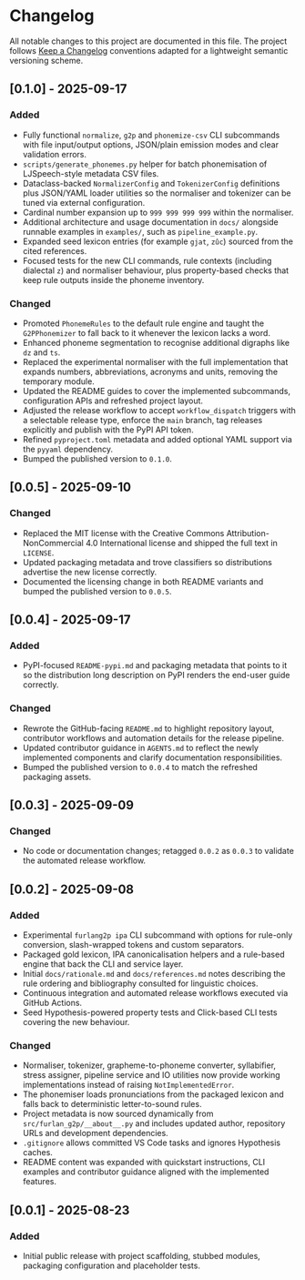 # Changelog

All notable changes to this project are documented in this file. The project
follows [Keep a Changelog](https://keepachangelog.com/en/1.1.0/) conventions
adapted for a lightweight semantic versioning scheme.

## [0.1.0] - 2025-09-17

### Added
- Fully functional `normalize`, `g2p` and `phonemize-csv` CLI subcommands with
  file input/output options, JSON/plain emission modes and clear validation
  errors.
- `scripts/generate_phonemes.py` helper for batch phonemisation of
  LJSpeech-style metadata CSV files.
- Dataclass-backed `NormalizerConfig` and `TokenizerConfig` definitions plus
  JSON/YAML loader utilities so the normaliser and tokenizer can be tuned via
  external configuration.
- Cardinal number expansion up to `999 999 999 999` within the normaliser.
- Additional architecture and usage documentation in `docs/` alongside runnable
  examples in `examples/`, such as `pipeline_example.py`.
- Expanded seed lexicon entries (for example `gjat`, `zûc`) sourced from the
  cited references.
- Focused tests for the new CLI commands, rule contexts (including dialectal
  `z`) and normaliser behaviour, plus property-based checks that keep rule
  outputs inside the phoneme inventory.

### Changed
- Promoted `PhonemeRules` to the default rule engine and taught the
  `G2PPhonemizer` to fall back to it whenever the lexicon lacks a word.
- Enhanced phoneme segmentation to recognise additional digraphs like `dz` and
  `ts`.
- Replaced the experimental normaliser with the full implementation that expands
  numbers, abbreviations, acronyms and units, removing the temporary module.
- Updated the README guides to cover the implemented subcommands,
  configuration APIs and refreshed project layout.
- Adjusted the release workflow to accept `workflow_dispatch` triggers with a
  selectable release type, enforce the `main` branch, tag releases explicitly
  and publish with the PyPI API token.
- Refined `pyproject.toml` metadata and added optional YAML support via the
  `pyyaml` dependency.
- Bumped the published version to `0.1.0`.

## [0.0.5] - 2025-09-10

### Changed
- Replaced the MIT license with the Creative Commons Attribution-NonCommercial
  4.0 International license and shipped the full text in `LICENSE`.
- Updated packaging metadata and trove classifiers so distributions advertise
  the new license correctly.
- Documented the licensing change in both README variants and bumped the
  published version to `0.0.5`.

## [0.0.4] - 2025-09-17

### Added
- PyPI-focused `README-pypi.md` and packaging metadata that points to it so the
  distribution long description on PyPI renders the end-user guide correctly.

### Changed
- Rewrote the GitHub-facing `README.md` to highlight repository layout,
  contributor workflows and automation details for the release pipeline.
- Updated contributor guidance in `AGENTS.md` to reflect the newly implemented
  components and clarify documentation responsibilities.
- Bumped the published version to `0.0.4` to match the refreshed packaging
  assets.

## [0.0.3] - 2025-09-09

### Changed
- No code or documentation changes; retagged `0.0.2` as `0.0.3` to validate the
  automated release workflow.

## [0.0.2] - 2025-09-08

### Added
- Experimental `furlang2p ipa` CLI subcommand with options for rule-only
  conversion, slash-wrapped tokens and custom separators.
- Packaged gold lexicon, IPA canonicalisation helpers and a rule-based engine
  that back the CLI and service layer.
- Initial `docs/rationale.md` and `docs/references.md` notes describing the rule
  ordering and bibliography consulted for linguistic choices.
- Continuous integration and automated release workflows executed via GitHub
  Actions.
- Seed Hypothesis-powered property tests and Click-based CLI tests covering the
  new behaviour.

### Changed
- Normaliser, tokenizer, grapheme-to-phoneme converter, syllabifier, stress
  assigner, pipeline service and IO utilities now provide working
  implementations instead of raising ``NotImplementedError``.
- The phonemiser loads pronunciations from the packaged lexicon and falls back
  to deterministic letter-to-sound rules.
- Project metadata is now sourced dynamically from ``src/furlan_g2p/__about__.py``
  and includes updated author, repository URLs and development dependencies.
- `.gitignore` allows committed VS Code tasks and ignores Hypothesis caches.
- README content was expanded with quickstart instructions, CLI examples and
  contributor guidance aligned with the implemented features.

## [0.0.1] - 2025-08-23

### Added
- Initial public release with project scaffolding, stubbed modules, packaging
  configuration and placeholder tests.
